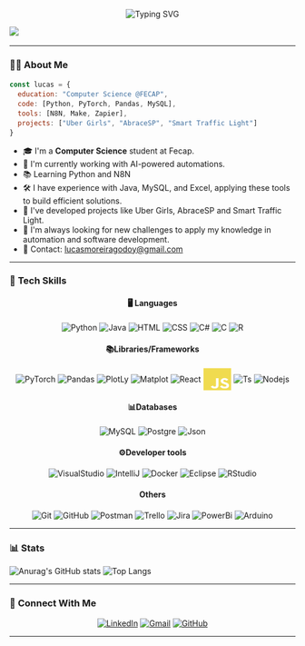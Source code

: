 <div align="center">
  
  ![Typing SVG](https://readme-typing-svg.herokuapp.com?font=Fira+Code&weight=600&size=28&duration=2000&pause=800&color=6366F1&center=true&vCenter=true&width=600&lines=👨🏽‍💻Hi,+my+name+is+Lucas+Moreira👋)
  
</div>

<img src="https://github.com/Anmol-Baranwal/Cool-GIFs-For-GitHub/assets/74038190/80728820-e06b-4f96-9c9e-9df46f0cc0a5" width="1000">

---

### 🙋‍♂️ **About Me**

  ```javascript
  const lucas = {
    education: "Computer Science @FECAP",
    code: [Python, PyTorch, Pandas, MySQL],
    tools: [N8N, Make, Zapier],
    projects: ["Uber Girls", "AbraceSP", "Smart Traffic Light"]
  }
  ```

  - 🎓 I'm a **Computer Science** student at Fecap.
  - 🤖 I'm currently working with AI-powered automations.
  - 📚 Learning Python and N8N
  - 🛠️ I have experience with Java, MySQL, and Excel, applying these tools to build efficient solutions.
  - 🚀 I've developed projects like Uber Girls, AbraceSP and Smart Traffic Light.
  - 🌱 I'm always looking for new challenges to apply my knowledge in automation and software development.
  - 📧 Contact: lucasmoreiragodoy@gmail.com

---

### 🚀 **Tech Skills**
<div align="center">
  
  #### **🖥️ Languages**
  <img align="center" alt="Python" height="40" width="50" src="https://cdn.jsdelivr.net/gh/devicons/devicon@latest/icons/python/python-original.svg" />
  <img align="center" alt="Java" height="40" width="50" src="https://cdn.jsdelivr.net/gh/devicons/devicon@latest/icons/java/java-original.svg" />    
  <img align="center" alt="HTML" height="40" width="50" src="https://cdn.jsdelivr.net/gh/devicons/devicon@latest/icons/html5/html5-original.svg" />
  <img align="center" alt="CSS" height="40" width="50" src="https://cdn.jsdelivr.net/gh/devicons/devicon@latest/icons/css3/css3-original.svg"/>
  <img align="center" alt="C#" height="40" width="50" src="https://cdn.jsdelivr.net/gh/devicons/devicon@latest/icons/csharp/csharp-original.svg"/>
  <img align="center" alt="C" height="40" width="50" src="https://cdn.jsdelivr.net/gh/devicons/devicon@latest/icons/c/c-original.svg"/>
  <img align="center" alt="R" height="40" width="50" src="https://cdn.jsdelivr.net/gh/devicons/devicon@latest/icons/r/r-original.svg"/>
          
  
  #### **📚Libraries/Frameworks**
  <img align="center" alt="PyTorch" height="40" width="50" src="https://cdn.jsdelivr.net/gh/devicons/devicon@latest/icons/pytorch/pytorch-original.svg" />
  <img align="center" alt="Pandas" height="40" width="50" src="https://cdn.jsdelivr.net/gh/devicons/devicon@latest/icons/pandas/pandas-original.svg" />
  <img align="center" alt="PlotLy" height="40" width="50" src="https://cdn.jsdelivr.net/gh/devicons/devicon@latest/icons/plotly/plotly-original.svg" />
  <img align="center" alt="Matplot" height="40" width="50" src="https://cdn.jsdelivr.net/gh/devicons/devicon@latest/icons/matplotlib/matplotlib-original.svg" />
  <img align="center" alt="React" height="40" width="50" src="https://cdn.jsdelivr.net/gh/devicons/devicon@latest/icons/reactnative/reactnative-original.svg"/>
  <img align="center" alt="Js" height="40" width="50" src="https://raw.githubusercontent.com/devicons/devicon/master/icons/javascript/javascript-plain.svg"/>
  <img align="center" alt="Ts" height="40" width="50" src="https://cdn.jsdelivr.net/gh/devicons/devicon@latest/icons/typescript/typescript-original.svg"/>
  <img align="center" alt="Nodejs" height="40" width="50" src="https://cdn.jsdelivr.net/gh/devicons/devicon@latest/icons/nodejs/nodejs-original.svg"/>

   #### **📊Databases**
  <img align="center" alt="MySQL" height="40" width="50" src="https://cdn.jsdelivr.net/gh/devicons/devicon@latest/icons/mysql/mysql-original-wordmark.svg"/>
  <img align="center" alt="Postgre" height="40" width="50" src="https://cdn.jsdelivr.net/gh/devicons/devicon@latest/icons/postgresql/postgresql-original.svg"/>
  <img align="center" alt="Json" height="40" width="50" src="https://cdn.jsdelivr.net/gh/devicons/devicon@latest/icons/json/json-original.svg" />

  #### **⚙️Developer tools**
  <img align="center" alt="VisualStudio" height="40" width="50" src="https://cdn.jsdelivr.net/gh/devicons/devicon@latest/icons/visualstudio/visualstudio-original.svg" />
  <img align="center" alt="IntelliJ" height="40" width="50" src="https://cdn.jsdelivr.net/gh/devicons/devicon@latest/icons/intellij/intellij-original.svg" >
  <img align="center" alt="Docker" height="40" width="50" src="https://cdn.jsdelivr.net/gh/devicons/devicon@latest/icons/docker/docker-original-wordmark.svg" >
  <img align="center" alt="Eclipse" height="40" width="50" src="https://cdn.jsdelivr.net/gh/devicons/devicon@latest/icons/eclipse/eclipse-original.svg" >
  <img align="center" alt="RStudio" height="40" width="50" src="https://cdn.jsdelivr.net/gh/devicons/devicon@latest/icons/rstudio/rstudio-original.svg"/>

  
  #### **Others**
  <img align="center" alt="Git" height="40" width="50" src="https://cdn.jsdelivr.net/gh/devicons/devicon@latest/icons/git/git-original.svg" />
  <img align="center" alt="GitHub" height="40" width="50" src="https://cdn.jsdelivr.net/gh/devicons/devicon@latest/icons/github/github-original.svg" />
  <img align="center" alt="Postman" height="40" width="50" src="https://cdn.jsdelivr.net/gh/devicons/devicon@latest/icons/postman/postman-original.svg" />
  <img align="center" alt="Trello" height="40" width="50" src="https://cdn.jsdelivr.net/gh/devicons/devicon@latest/icons/trello/trello-original.svg" />
  <img align="center" alt="Jira" height="40" width="50" src="https://cdn.jsdelivr.net/gh/devicons/devicon@latest/icons/jira/jira-original.svg" />
  <img align="center" alt="PowerBi" height="40" width="50" src="https://raw.githubusercontent.com/microsoft/PowerBI-Icons/main/SVG/Power-BI.svg">
  <img align="center" alt="Arduino" height="40" width="50" src="https://cdn.jsdelivr.net/gh/devicons/devicon@latest/icons/arduino/arduino-original-wordmark.svg" />

</div>

---

### 📊 **Stats**

  ![Anurag's GitHub stats](https://github-readme-stats.vercel.app/api?username=omoreiiraa&theme=radical&show_icons=true)
  ![Top Langs](https://github-readme-stats.vercel.app/api/top-langs/?username=omoreiiraa&layout=compact&theme=radical) 

---

### 🤝 **Connect With Me**

<div align="center">
  
  [![LinkedIn](https://img.shields.io/badge/LinkedIn-0077B5?style=for-the-badge&logo=linkedin&logoColor=white)](https://www.linkedin.com/in/lucasmoreiragodoy)
  [![Gmail](https://img.shields.io/badge/Gmail-D14836?style=for-the-badge&logo=gmail&logoColor=white)](mailto:lucasmoreiragodoy@gmail.com)
  [![GitHub](https://img.shields.io/badge/GitHub-100000?style=for-the-badge&logo=github&logoColor=white)](https://github.com/omoreiiraa)
  
</div>

---
 
